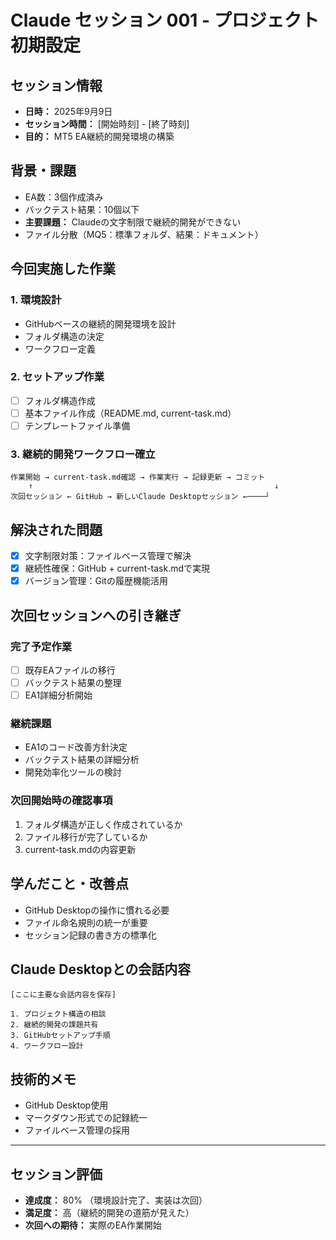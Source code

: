 # Claude セッション 001 - プロジェクト初期設定

## セッション情報
- **日時：** 2025年9月9日
- **セッション時間：** [開始時刻] - [終了時刻]
- **目的：** MT5 EA継続的開発環境の構築

## 背景・課題
- EA数：3個作成済み
- バックテスト結果：10個以下
- **主要課題：** Claudeの文字制限で継続的開発ができない
- ファイル分散（MQ5：標準フォルダ、結果：ドキュメント）

## 今回実施した作業

### 1. 環境設計
- GitHubベースの継続的開発環境を設計
- フォルダ構造の決定
- ワークフロー定義

### 2. セットアップ作業
- [ ] フォルダ構造作成
- [ ] 基本ファイル作成（README.md, current-task.md）
- [ ] テンプレートファイル準備

### 3. 継続的開発ワークフロー確立
```
作業開始 → current-task.md確認 → 作業実行 → 記録更新 → コミット
    ↑                                                      ↓
次回セッション ← GitHub → 新しいClaude Desktopセッション ←────┘
```

## 解決された問題
- [x] 文字制限対策：ファイルベース管理で解決
- [x] 継続性確保：GitHub + current-task.mdで実現
- [x] バージョン管理：Gitの履歴機能活用

## 次回セッションへの引き継ぎ

### 完了予定作業
- [ ] 既存EAファイルの移行
- [ ] バックテスト結果の整理
- [ ] EA1詳細分析開始

### 継続課題
- EA1のコード改善方針決定
- バックテスト結果の詳細分析
- 開発効率化ツールの検討

### 次回開始時の確認事項
1. フォルダ構造が正しく作成されているか
2. ファイル移行が完了しているか
3. current-task.mdの内容更新

## 学んだこと・改善点
- GitHub Desktopの操作に慣れる必要
- ファイル命名規則の統一が重要
- セッション記録の書き方の標準化

## Claude Desktopとの会話内容
```
[ここに主要な会話内容を保存]

1. プロジェクト構造の相談
2. 継続的開発の課題共有
3. GitHubセットアップ手順
4. ワークフロー設計
```

## 技術的メモ
- GitHub Desktop使用
- マークダウン形式での記録統一
- ファイルベース管理の採用

---

## セッション評価
- **達成度：** 80% （環境設計完了、実装は次回）
- **満足度：** 高（継続的開発の道筋が見えた）
- **次回への期待：** 実際のEA作業開始
